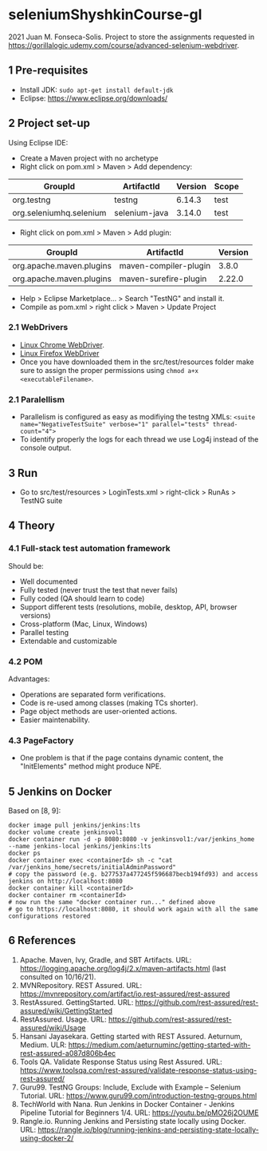 # seleniumShyshkinCourse-gl

2021 Juan M. Fonseca-Solis. Project to store the assignments requested in https://gorillalogic.udemy.com/course/advanced-selenium-webdriver.

## 1 Pre-requisites
* Install JDK: `sudo apt-get install default-jdk`
* Eclipse: https://www.eclipse.org/downloads/

## 2 Project set-up
Using Eclipse IDE:
* Create a Maven project with no archetype
* Right click on pom.xml > Maven > Add dependency:

| GroupId                 | ArtifactId    | Version | Scope |
|-------------------------|---------------|---------|-------|
| org.testng              | testng        | 6.14.3  | test  |
| org.seleniumhq.selenium | selenium-java | 3.14.0  | test  |

* Right click on pom.xml > Maven > Add plugin:

| GroupId                  | ArtifactId            | Version |
|--------------------------|-----------------------|---------|
| org.apache.maven.plugins | maven-compiler-plugin | 3.8.0   |
| org.apache.maven.plugins | maven-surefire-plugin | 2.22.0  |

* Help > Eclipse Marketplace... > Search "TestNG" and install it.
* Compile as pom.xml > right click > Maven > Update Project

### 2.1 WebDrivers
* [Linux Chrome WebDriver](https://chromedriver.storage.googleapis.com/index.html?path=92.0.4515.107/).
* [Linux Firefox WebDriver](https://github.com/mozilla/geckodriver/releases/tag/v0.30.0)
* Once you have downloaded them in the src/test/resources folder make sure to assign the proper permissions using `chmod a+x <executableFilename>`.

### 2.1 Paralellism
* Parallelism is configured as easy as modifiying the testng XMLs: `<suite name="NegativeTestSuite" verbose="1" parallel="tests" thread-count="4">`
* To identify properly the logs for each thread we use Log4j instead of the console output.

## 3 Run
* Go to src/test/resources > LoginTests.xml > right-click > RunAs > TestNG suite

## 4 Theory

### 4.1 Full-stack test automation framework
Should be:
* Well documented
* Fully tested (never trust the test that never fails)
* Fully coded (QA should learn to code)
* Support different tests (resolutions, mobile, desktop, API, browser versions)
* Cross-platform (Mac, Linux, Windows)
* Parallel testing
* Extendable and customizable

### 4.2 POM
Advantages:
* Operations are separated form verifications.
* Code is re-used among classes (making TCs shorter).
* Page object methods are user-oriented actions.
* Easier maintenability.

### 4.3 PageFactory
* One problem is that if the page contains dynamic content, the "InitElements" method might produce NPE.

## 5 Jenkins on Docker
Based on [8, 9]:
```
docker image pull jenkins/jenkins:lts
docker volume create jenkinsvol1
docker container run -d -p 8080:8080 -v jenkinsvol1:/var/jenkins_home --name jenkins-local jenkins/jenkins:lts
docker ps
docker container exec <containerId> sh -c "cat /var/jenkins_home/secrets/initialAdminPassword"
# copy the password (e.g. b277537a477245f596687becb194fd93) and access jenkins on http://localhost:8080
docker container kill <containerId>
docker container rm <containerId>
# now run the same "docker container run..." defined above
# go to https://localhost:8080, it should work again with all the same configurations restored
```

## 6 References
1. Apache. Maven, Ivy, Gradle, and SBT Artifacts. URL: https://logging.apache.org/log4j/2.x/maven-artifacts.html (last consulted on 10/16/21).
2. MVNRepository. REST Assured. URL: https://mvnrepository.com/artifact/io.rest-assured/rest-assured
3. RestAssured. GettingStarted. URL: https://github.com/rest-assured/rest-assured/wiki/GettingStarted
4. RestAssured. Usage. URL: https://github.com/rest-assured/rest-assured/wiki/Usage
5. Hansani Jayasekara. Getting started with REST Assured. Aeturnum, Medium. ULR: https://medium.com/aeturnuminc/getting-started-with-rest-assured-a087d806b4ec
6. Tools QA. Validate Response Status using Rest Assured. URL: https://www.toolsqa.com/rest-assured/validate-response-status-using-rest-assured/
7. Guru99. TestNG Groups: Include, Exclude with Example – Selenium Tutorial. URL: https://www.guru99.com/introduction-testng-groups.html
8. TechWorld with Nana. Run Jenkins in Docker Container - Jenkins Pipeline Tutorial for Beginners 1/4. URL: https://youtu.be/pMO26j2OUME
9. Rangle.io. Running Jenkins and Persisting state locally using Docker. URL: https://rangle.io/blog/running-jenkins-and-persisting-state-locally-using-docker-2/
